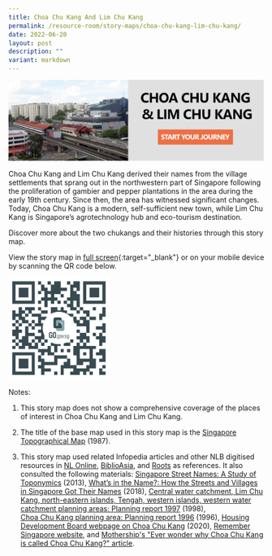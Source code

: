 ```yaml
---
title: Choa Chu Kang And Lim Chu Kang
permalink: /resource-room/story-maps/choa-chu-kang-lim-chu-kang/
date: 2022-06-20
layout: post
description: ""
variant: markdown
---
```

[<img src="/images/storymap-image-cck-lck-1.png" alt="storymap-choa-chu-kang-and-lim-chu-kang">](https://go.gov.sg/9hoyq5)

Choa Chu Kang and Lim Chu Kang derived their names from the&nbsp;village settlements that sprang out in the northwestern part of Singapore following the proliferation of gambier and pepper plantations in the area&nbsp;during the early 19th century. Since then, the area&nbsp;has witnessed significant changes. Today, Choa Chu Kang is a modern, self-sufficient new town, while&nbsp;Lim Chu Kang is Singapore’s agrotechnology hub and eco-tourism destination.  
  
Discover more about the two chukangs and their histories through this story map.

View the story map in [full screen](https://go.gov.sg/9hoyq5){:target="_blank"} or on your mobile device by scanning the QR code below.

<img src="/images/qr-code-storymap-cck-lck.png" alt="qr-code-storymap-choa-chu-kang-and-lim-chu-kang" style="width:200px;">

Notes:

1. This story map does not show a comprehensive coverage of the places of interest in Choa Chu Kang and Lim Chu Kang.

2. The title of the base map used in this story map is the [Singapore Topographical Map]( https://www.nas.gov.sg/archivesonline/maps_building_plans/record-details/fb66894d-115c-11e3-83d5-0050568939ad) (1987).

3. This story map used related Infopedia articles and other NLB digitised resources in [NL Online](https://www.nlb.gov.sg/main/nlonline), [BiblioAsia](https://www.nlb.gov.sg/Browse/BiblioAsia.aspx), and [Roots](https://www.roots.sg/) as references. It also consulted the following materials: [Singapore Street Names: A Study of Toponymics](https://eservice.nlb.gov.sg/item_holding.aspx?bid=200123850) (2013), [What’s in the Name?: How the Streets and Villages in Singapore Got Their Names](https://eservice.nlb.gov.sg/item_holding.aspx?bid=202924449) (2018), [Central water catchment, Lim Chu Kang, north-eastern islands, Tengah, western islands, western water catchment planning areas: Planning report 1997](http://eservice.nlb.gov.sg/item_holding.aspx?bid=8241186) (1998), [Choa&nbsp;Chu&nbsp;Kang&nbsp;planning&nbsp;area:&nbsp;Planning&nbsp;report&nbsp;1996](http://eservice.nlb.gov.sg/item_holding.aspx?bid=7674395) (1996), [Housing Development Board webpage on Choa Chu Kang](https://www.hdb.gov.sg/about-us/history/hdb-towns-your-home/choa-chu-kang) (2020),  [Remember Singapore website](https://remembersingapore.org/tag/choa-chu-kang/), and [Mothership's "Ever wonder why Choa Chu Kang is called Choa Chu Kang?" article](https://mothership.sg/2016/10/ever-wonder-why-choa-chu-kang-is-called-choa-chu-kang/).